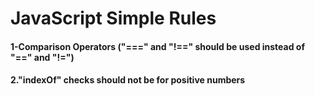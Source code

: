 # JavaScript Simple Rules

#### 1-Comparison Operators ("===" and "!==" should be used instead of "==" and "!=")

#### 2."indexOf" checks should not be for positive numbers

